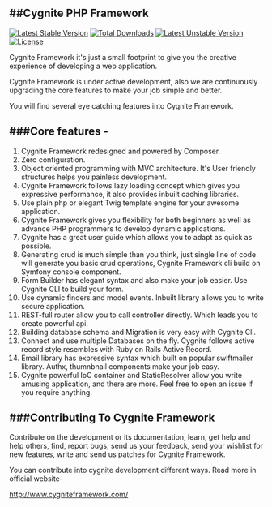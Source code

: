 ##Cygnite PHP Framework
-----------------------------------
[![Latest Stable Version](https://poser.pugx.org/cygnite/framework/v/stable.svg)](https://packagist.org/packages/cygnite/framework) [![Total Downloads](https://poser.pugx.org/cygnite/framework/downloads.svg)](https://packagist.org/packages/cygnite/framework) [![Latest Unstable Version](https://poser.pugx.org/cygnite/framework/v/unstable.svg)](https://packagist.org/packages/cygnite/framework) [![License](https://poser.pugx.org/cygnite/framework/license.svg)](https://packagist.org/packages/cygnite/framework)

Cygnite Framework it's just a small footprint to give you the creative experience of developing a web application.

Cygnite Framework is under active development, also we are continuously upgrading the core features to make your job simple and better.

You will find several eye catching features into Cygnite Framework.

###Core features -
-----------------------

1. Cygnite Framework redesigned and powered by Composer.
2. Zero configuration.
3. Object oriented programming with MVC architecture. It's User friendly structures helps you painless development.
4. Cygnite Framework follows lazy loading concept which gives you expressive performance, it also provides inbuilt caching libraries.
5. Use plain php or elegant Twig template engine for your awesome application.
6. Cygnite Framework gives you flexibility for both beginners as well as advance PHP programmers to develop dynamic applications.
7. Cygnite has a great user guide which allows you to adapt as quick as possible.
8. Generating crud is much simple than you think, just single line of code will generate you basic crud operations, Cygnite Framework cli build on Symfony console component.
9.  Form Builder has elegant syntax and also make your job easier. Use Cygnite CLI to build your form.
10. Use dynamic finders and model events. Inbuilt library allows you to write secure application.
11. REST-full router allow you to call controller directly. Which leads you to create powerful api.
12. Building database schema and Migration is very easy with Cygnite Cli.
13. Connect and use multiple Databases on the fly. Cygnite follows active record style resembles with Ruby on Rails Active Record.
14. Email library has expressive syntax which built on popular swiftmailer library. Authx, thumnbnail components make your job easy.
15. Cygnite powerful IoC container and StaticResolver allow you write amusing application, and there are more.
Feel free to open an issue if you require anything.

###Contributing To Cygnite Framework
---------------------------------------------------

Contribute on the development or its documentation, learn, get help and help others, find, report bugs, send us your feedback, send your wishlist for new features, write and send us patches for Cygnite Framework.

You can contribute into cygnite development different ways. Read more in official website-

http://www.cygniteframework.com/
